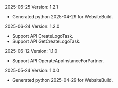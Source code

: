 2025-06-25 Version: 1.2.1
- Generated python 2025-04-29 for WebsiteBuild.

2025-06-24 Version: 1.2.0
- Support API CreateLogoTask.
- Support API GetCreateLogoTask.


2025-06-12 Version: 1.1.0
- Support API OperateAppInstanceForPartner.


2025-05-24 Version: 1.0.0
- Generated python 2025-04-29 for WebsiteBuild.

